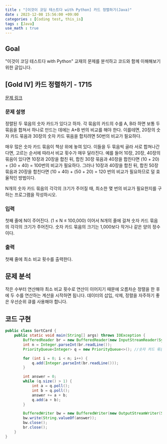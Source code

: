 ```yaml
---
title : "[이것이 코딩 테스트다 with Python] 카드 정렬하기(Java)"
date : 2023-12-08 15:56:00 +09:00
categories : [Coding test, this_is]
tags : [Java]
use_math : true
---
```


## Goal

"이것이 코딩 테스트다 with Python" 교재의 문제를 분석하고 코드와 함께 이해해보기 위한 글입니다.

## [Gold IV] 카드 정렬하기 - 1715 

[문제 링크](https://www.acmicpc.net/problem/1715)

### 문제 설명

<p>정렬된 두 묶음의 숫자 카드가 있다고 하자. 각 묶음의 카드의 수를 A, B라 하면 보통 두 묶음을 합쳐서 하나로 만드는 데에는 A+B 번의 비교를 해야 한다. 이를테면, 20장의 숫자 카드 묶음과 30장의 숫자 카드 묶음을 합치려면 50번의 비교가 필요하다.</p>

<p>매우 많은 숫자 카드 묶음이 책상 위에 놓여 있다. 이들을 두 묶음씩 골라 서로 합쳐나간다면, 고르는 순서에 따라서 비교 횟수가 매우 달라진다. 예를 들어 10장, 20장, 40장의 묶음이 있다면 10장과 20장을 합친 뒤, 합친 30장 묶음과 40장을 합친다면 (10 + 20) + (30 + 40) = 100번의 비교가 필요하다. 그러나 10장과 40장을 합친 뒤, 합친 50장 묶음과 20장을 합친다면 (10 + 40) + (50 + 20) = 120 번의 비교가 필요하므로 덜 효율적인 방법이다.</p>

<p>N개의 숫자 카드 묶음의 각각의 크기가 주어질 때, 최소한 몇 번의 비교가 필요한지를 구하는 프로그램을 작성하시오.</p>

### 입력 

 <p>첫째 줄에 N이 주어진다. (1 ≤ N ≤ 100,000) 이어서 N개의 줄에 걸쳐 숫자 카드 묶음의 각각의 크기가 주어진다. 숫자 카드 묶음의 크기는 1,000보다 작거나 같은 양의 정수이다.</p>

### 출력 

 <p>첫째 줄에 최소 비교 횟수를 출력한다.</p>

## 문제 분석

작은 수부터 연산해야 최소 비교 횟수로 연산이 이어지기 때문에 오름차순 정렬을 한 후에 두 수를 연산하는 계산을 시작하면 됩니다. 데이터의 삽입, 삭제, 정렬을 자주하기 좋은 우선순위 큐를 사용해야 합니다.

## 코드 구현

```java
public class SortCard {
    public static void main(String[] args) throws IOException {
        BufferedReader br = new BufferedReader(new InputStreamReader(System.in));
        int n = Integer.parseInt(br.readLine());
        PriorityQueue<Integer> q = new PriorityQueue<>(); //숫자 카드 묶음의 크기

        for (int i = 0; i < n; i++) {
            q.add(Integer.parseInt(br.readLine()));
        }

        int answer = 0;
        while (q.size() > 1) {
            int a = q.poll();
            int b = q.poll();
            answer += a + b;
            q.add(a + b);
        }

        BufferedWriter bw = new BufferedWriter(new OutputStreamWriter(System.out));
        bw.write(String.valueOf(answer));
        bw.close();
        br.close();
    }
}
```



​	
